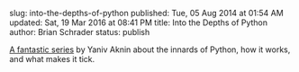 slug: into-the-depths-of-python
published: Tue, 05 Aug 2014 at 01:54 AM
updated: Sat, 19 Mar 2016 at 08:41 PM
title: Into the Depths of Python
author: Brian Schrader
status: publish

[A fantastic series][python] by Yaniv Aknin about the innards of Python, how it works, and what makes it tick.

[python]:http://tech.blog.aknin.name/category/my-projects/pythons-innards/

